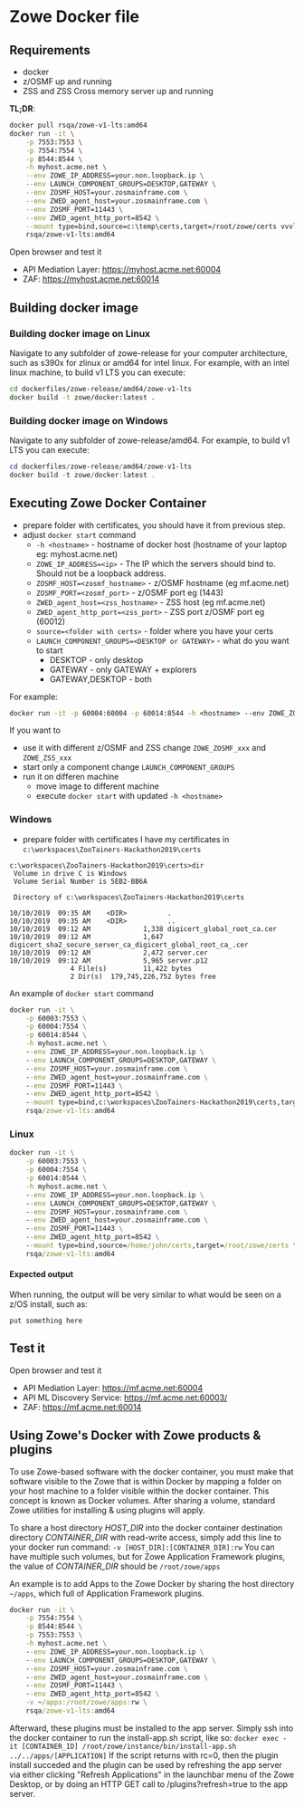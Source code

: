 # Zowe Docker file

## Requirements
 - docker
 - z/OSMF up and running
 - ZSS and ZSS Cross memory server up and running

**TL;DR**:
```sh
docker pull rsqa/zowe-v1-lts:amd64
docker run -it \
    -p 7553:7553 \
    -p 7554:7554 \
    -p 8544:8544 \
    -h myhost.acme.net \
    --env ZOWE_IP_ADDRESS=your.non.loopback.ip \
    --env LAUNCH_COMPONENT_GROUPS=DESKTOP,GATEWAY \
    --env ZOSMF_HOST=your.zosmainframe.com \
    --env ZWED_agent_host=your.zosmainframe.com \
    --env ZOSMF_PORT=11443 \
    --env ZWED_agent_http_port=8542 \
    --mount type=bind,source=c:\temp\certs,target=/root/zowe/certs vvvlc/ \
    rsqa/zowe-v1-lts:amd64
```
Open browser and test it
 - API Mediation Layer: https://myhost.acme.net:60004
 - ZAF: https://myhost.acme.net:60014

## Building docker image
### Building docker image on Linux
Navigate to any subfolder of zowe-release for your computer architecture, such as s390x for zlinux or amd64 for intel linux.
For example, with an intel linux machine, to build v1 LTS you can execute:
```sh
cd dockerfiles/zowe-release/amd64/zowe-v1-lts
docker build -t zowe/docker:latest .
```

### Building docker image on Windows
Navigate to any subfolder of zowe-release/amd64.
For example, to build v1 LTS you can execute:
```powershell
cd dockerfiles/zowe-release/amd64/zowe-v1-lts
docker build -t zowe/docker:latest .
```

## Executing Zowe Docker Container 
 - prepare folder with certificates, you should have it from previous step.
 - adjust `docker start` command
   - `-h <hostname>` - hostname of docker host (hostname of your laptop eg: myhost.acme.net)
   - `ZOWE_IP_ADDRESS=<ip>` - The IP which the servers should bind to. Should not be a loopback address.
   - `ZOSMF_HOST=<zosmf_hostname>` - z/OSMF hostname (eg mf.acme.net)
   - `ZOSMF_PORT=<zosmf_port>` - z/OSMF port eg (1443)
   - `ZWED_agent_host=<zss_hostname>` - ZSS host (eg mf.acme.net)
   - `ZWED_agent_http_port=<zss_port>` - ZSS port z/OSMF port eg (60012)
   - `source=<folder with certs>` - folder where you have your certs
   - `LAUNCH_COMPONENT_GROUPS=<DESKTOP or GATEWAY>` - what do you want to start
     - DESKTOP - only desktop
     - GATEWAY - only GATEWAY + explorers
     - GATEWAY,DESKTOP - both 

For example:

```cmd
docker run -it -p 60004:60004 -p 60014:8544 -h <hostname> --env ZOWE_ZOSMF_HOST=<zosmf_hostname> --env ZOWE_ZOSMF_PORT=<zosmf_port> --env ZWED_agent_host=<zss_hostname> --env ZWED_agent_http_port=<zss_port> --env LAUNCH_COMPONENT_GROUPS=<DESKTOP or GATEWAY> --mount type=bind,source=<folder with certs>,target=/root/zowe/certs zowe/docker:latest
```

If you want to 
 - use it with different z/OSMF and ZSS change `ZOWE_ZOSMF_xxx` and `ZOWE_ZSS_xxx`
 - start only a component change `LAUNCH_COMPONENT_GROUPS`
 - run it on differen machine
    - move image to different machine
    -  execute `docker start` with updated `-h <hostname>`

### Windows
 - prepare folder with certificates 
   I have my certificates in `c:\workspaces\ZooTainers-Hackathon2019\certs`
```
c:\workspaces\ZooTainers-Hackathon2019\certs>dir
 Volume in drive C is Windows
 Volume Serial Number is 5EB2-BB6A

 Directory of c:\workspaces\ZooTainers-Hackathon2019\certs

10/10/2019  09:35 AM    <DIR>          .
10/10/2019  09:35 AM    <DIR>          ..
10/10/2019  09:12 AM             1,338 digicert_global_root_ca.cer
10/10/2019  09:12 AM             1,647 digicert_sha2_secure_server_ca_digicert_global_root_ca_.cer
10/10/2019  09:12 AM             2,472 server.cer
10/10/2019  09:12 AM             5,965 server.p12
               4 File(s)         11,422 bytes
               2 Dir(s)  179,745,226,752 bytes free
```
An example of `docker start` command
```cmd
docker run -it \
    -p 60003:7553 \
    -p 60004:7554 \
    -p 60014:8544 \
    -h myhost.acme.net \
    --env ZOWE_IP_ADDRESS=your.non.loopback.ip \
    --env LAUNCH_COMPONENT_GROUPS=DESKTOP,GATEWAY \
    --env ZOSMF_HOST=your.zosmainframe.com \
    --env ZWED_agent_host=your.zosmainframe.com \
    --env ZOSMF_PORT=11443 \
    --env ZWED_agent_http_port=8542 \
    --mount type=bind,c:\workspaces\ZooTainers-Hackathon2019\certs,target=/root/zowe/certs\
    rsqa/zowe-v1-lts:amd64
```

### Linux
```cmd
docker run -it \
    -p 60003:7553 \
    -p 60004:7554 \
    -p 60014:8544 \
    -h myhost.acme.net \
    --env ZOWE_IP_ADDRESS=your.non.loopback.ip \
    --env LAUNCH_COMPONENT_GROUPS=DESKTOP,GATEWAY \
    --env ZOSMF_HOST=your.zosmainframe.com \
    --env ZWED_agent_host=your.zosmainframe.com \
    --env ZOSMF_PORT=11443 \
    --env ZWED_agent_http_port=8542 \
    --mount type=bind,source=/home/john/certs,target=/root/zowe/certs \
    rsqa/zowe-v1-lts:amd64
```

#### Expected output
When running, the output will be very similar to what would be seen on a z/OS install, such as:

```
put something here
```

## Test it
Open browser and test it
 - API Mediation Layer: https://mf.acme.net:60004
 - API ML Discovery Service: https://mf.acme.net:60003/
 - ZAF: https://mf.acme.net:60014

## Using Zowe's Docker with Zowe products & plugins
To use Zowe-based software with the docker container, you must make that software visible to the Zowe that is within Docker by mapping a folder on your host machine to a folder visible within the docker container.
This concept is known as Docker volumes. After sharing a volume, standard Zowe utilities for installing & using plugins will apply.

To share a host directory *HOST_DIR* into the docker container destination directory *CONTAINER_DIR* with read-write access, simply add this line to your docker run command: `-v [HOST_DIR]:[CONTAINER_DIR]:rw`
You can have multiple such volumes, but for Zowe Application Framework plugins, the value of *CONTAINER_DIR* should be `/root/zowe/apps`

An example is to add Apps to the Zowe Docker by sharing the host directory `~/apps`, which full of Application Framework plugins.

```cmd
docker run -it \
    -p 7554:7554 \
    -p 8544:8544 \
	-p 7553:7553 \
    -h myhost.acme.net \
    --env ZOWE_IP_ADDRESS=your.non.loopback.ip \
    --env LAUNCH_COMPONENT_GROUPS=DESKTOP,GATEWAY \
    --env ZOSMF_HOST=your.zosmainframe.com \
    --env ZWED_agent_host=your.zosmainframe.com \
    --env ZOSMF_PORT=11443 \
    --env ZWED_agent_http_port=8542 \
	-v ~/apps:/root/zowe/apps:rw \
    rsqa/zowe-v1-lts:amd64
```

Afterward, these plugins must be installed to the app server. Simply ssh into the docker container to run the install-app.sh script, like so:
```docker exec -it [CONTAINER_ID] /root/zowe/instance/bin/install-app.sh ../../apps/[APPLICATION]```
If the script returns with rc=0, then the plugin install succeded and the plugin can be used by refreshing the app server via either clicking "Refresh Applications" in the launchbar menu of the Zowe Desktop, or by doing an HTTP GET call to /plugins?refresh=true to the app server.
